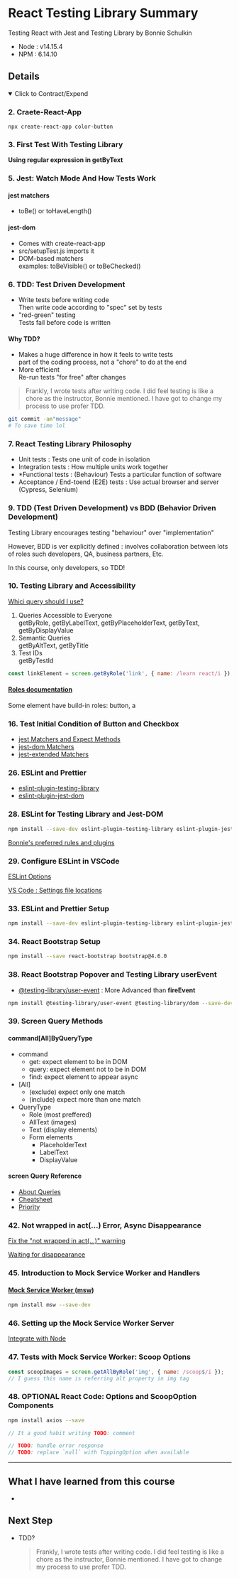 # React Testing Library Summary

Testing React with Jest and Testing Library by Bonnie Schulkin

- Node : v14.15.4
- NPM : 6.14.10

## Details

<details open>
  <summary>Click to Contract/Expend</summary>

### 2. Craete-React-App

```
npx create-react-app color-button
```

### 3. First Test With Testing Library

**Using regular expression in getByText**

### 5. Jest: Watch Mode And How Tests Work

#### jest matchers

- toBe() or toHaveLength()

#### jest-dom

- Comes with create-react-app
- src/setupTest.js imports it
- DOM-based matchers  
  examples: toBeVisible() or toBeChecked()

### 6. TDD: Test Driven Development

- Write tests before writing code \
  Then write code according to "spec" set by tests
- "red-green" testing \
  Tests fail before code is written

#### Why TDD?

- Makes a huge difference in how it feels to write tests \
  part of the coding process, not a "chore" to do at the end
- More efficient \
  Re-run tests "for free" after changes

> Frankly, I wrote tests after writing code. I did feel testing is like a chore as the instructor, Bonnie mentioned. I have got to change my process to use profer TDD.

```sh
git commit -am"message"
# To save time lol
```

### 7. React Testing Library Philosophy

- Unit tests : Tests one unit of code in isolation
- Integration tests : How multiple units work together
- \*Functional tests : (Behaviour) Tests a particular function of software
- Acceptance / End-toend (E2E) tests : Use actual browser and server (Cypress, Selenium)

### 9. TDD (Test Driven Development) vs BDD (Behavior Driven Development)

Testing Library encourages testing "behaviour" over "implementation"

However, BDD is ver explicitly defined : involves collaboration between lots of roles such developers, QA, business partners, Etc.

In this course, only developers, so TDD!

### 10. Testing Library and Accessibility

[Whici query should I use?](https://testing-library.com/docs/queries/about/#priority)

1. Queries Accessible to Everyone \
   getByRole, getByLabelText, getByPlaceholderText, getByText, getByDisplayValue
2. Semantic Queries \
   getByAltText, getByTitle
3. Test IDs \
   getByTestId

```js
const linkElement = screen.getByRole('link', { name: /learn react/i });
```

#### [Roles documentation](https://www.w3.org/TR/wai-aria/#role_definitions)

Some element have build-in roles: button, a

### 16. Test Initial Condition of Button and Checkbox

- [jest Matchers and Expect Methods](https://jestjs.io/docs/expect#methods)
- [jest-dom Matchers](https://github.com/testing-library/jest-dom)
- [jest-extended Matchers](https://github.com/jest-community/jest-extended)

### 26. ESLint and Prettier

- [eslint-plugin-testing-library](https://github.com/testing-library/eslint-plugin-testing-library)
- [eslint-plugin-jest-dom](https://github.com/testing-library/eslint-plugin-jest-dom)

### 28. ESLint for Testing Library and Jest-DOM

```sh
npm install --save-dev eslint-plugin-testing-library eslint-plugin-jest-dom
```

[Bonnie's preferred rules and plugins](https://github.com/bonnie/bonniedotdev/blob/master/client/.eslintrc.json)

### 29. Configure ESLint in VSCode

[ESLint Options](https://marketplace.visualstudio.com/items?itemName=dbaeumer.vscode-eslint)

[VS Code : Settings file locations](https://code.visualstudio.com/docs/getstarted/settings#_settings-file-locations)

### 33. ESLint and Prettier Setup

```sh
npm install --save-dev eslint-plugin-testing-library eslint-plugin-jest-dom
```

### 34. React Bootstrap Setup

```sh
npm install --save react-bootstrap bootstrap@4.6.0
```

### 38. React Bootstrap Popover and Testing Library userEvent

- [@testing-library/user-event](https://github.com/testing-library/user-event) : More Advanced than **fireEvent**

```sh
npm install @testing-library/user-event @testing-library/dom --save-dev
```

### 39. Screen Query Methods

#### command[All]ByQueryType

- command
  - get: expect element to be in DOM
  - query: expect element not to be in DOM
  - find: expect element to appear async
- \[All\]
  - (exclude) expect only one match
  - (include) expect more than one match
- QueryType
  - Role (most preffered)
  - AllText (images)
  - Text (display elements)
  - Form elements
    - PlaceholderText
    - LabelText
    - DisplayValue

#### screen Query Reference

- [About Queries](https://testing-library.com/docs/queries/about/)
- [Cheatsheet](https://testing-library.com/docs/react-testing-library/cheatsheet/#queries)
- [Priority](https://testing-library.com/docs/queries/about/#priority)

### 42. Not wrapped in act(...) Error, Async Disappearance

[Fix the "not wrapped in act(...)" warning](https://kentcdodds.com/blog/fix-the-not-wrapped-in-act-warning)

[Waiting for disappearance](https://testing-library.com/docs/guide-disappearance/#waiting-for-disappearance)

### 45. Introduction to Mock Service Worker and Handlers

#### [Mock Service Worker (msw)](https://mswjs.io/docs/)

```sh
npm install msw --save-dev
```

### 46. Setting up the Mock Service Worker Server

[Integrate with Node](https://mswjs.io/docs/getting-started/integrate/node)

### 47. Tests with Mock Service Worker: Scoop Options

```js
const scoopImages = screen.getAllByRole('img', { name: /scoop$/i });
// I guess this name is referring alt property in img tag
```

### 48. OPTIONAL React Code: Options and ScoopOption Components

```sh
npm install axios --save
```

```js
// It a good habit writing TODO: comment

// TODO: handle error response
// TODO: replace `null` with ToppingOption when available
```

</details>

---

## What I have learned from this course

-

## Next Step

- TDD?
  > Frankly, I wrote tests after writing code. I did feel testing is like a chore as the instructor, Bonnie mentioned. I have got to change my process to use profer TDD.
